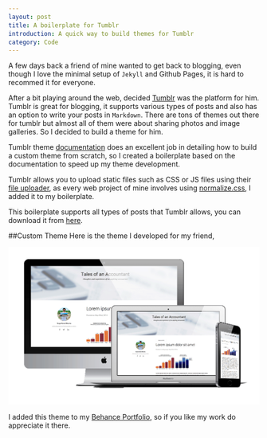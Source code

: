```yaml
---
layout: post
title: A boilerplate for Tumblr
introduction: A quick way to build themes for Tumblr
category: Code
---
```


A few days back a friend of mine wanted to get back to blogging, even though I love the minimal setup of  `Jekyll` and Github Pages, it is hard to recommed it for everyone.

After a bit playing around the web, decided [Tumblr](http://www.tumblr.com/) was the platform for him. Tumblr is great for blogging, it supports various types of posts and also has an option to write your posts in `Markdown`. There are tons of themes out there for tumblr but almost all of them were about sharing photos and image galleries. So I decided to build a theme for him.

Tumblr theme [documentation](http://www.tumblr.com/docs/en/custom_themes) does an excellent job in detailing how to build a custom theme from scratch,  so I created a boilerplate based on the documentation to speed up my theme development.

Tumblr allows you to upload static files such as CSS or JS files using their [file uploader](http://www.tumblr.com/themes/upload_static_file), as every web project of mine involves using [normalize.css](http://necolas.github.com/normalize.css/),  I added it to my boilerplate.

This boilerplate supports all types of posts that Tumblr allows, you can download it from [here](https://github.com/rvgpl/tumblr-boilerplate/archive/master.zip).

##Custom Theme
Here is the theme I developed for my friend,

![Custom Tumblr theme](/images/2014-09-29-theme-design.png)

I added this theme to my [Behance Portfolio](https://www.behance.net/gallery/20087509/Minimal-Blog-Tumblr-Theme), so if you like my work do appreciate it there.

